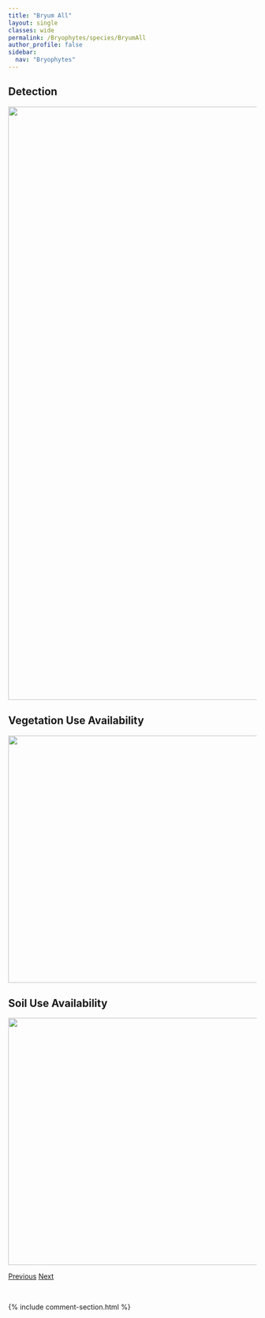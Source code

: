 ```yaml
---
title: "Bryum All"
layout: single
classes: wide
permalink: /Bryophytes/species/BryumAll
author_profile: false
sidebar:
  nav: "Bryophytes"
---
```


<h2>Detection</h2>

<a href="https://drive.google.com/uc?export=view&id=1XEp2gE1GTXt3YUYw0dRtRIK7CMSU257N">
<img src="https://drive.google.com/uc?export=view&id=1XEp2gE1GTXt3YUYw0dRtRIK7CMSU257N" height = "1200" width = "800">
</a>


<h2>Vegetation Use Availability</h2>

<a href="https://drive.google.com/uc?export=view&id=18OHzSAGKKfCj0XLl0EvRFwviwtcLur8_">
<img src="https://drive.google.com/uc?export=view&id=18OHzSAGKKfCj0XLl0EvRFwviwtcLur8_" height = "500" width = "1000">
</a>


<h2>Soil Use Availability</h2>

<a href="https://drive.google.com/uc?export=view&id=1G8T4hw9IMlYVz9MjJ-TJlcpSVGIxCxcc">
<img src="https://drive.google.com/uc?export=view&id=1G8T4hw9IMlYVz9MjJ-TJlcpSVGIxCxcc" height = "500" width = "1000">
</a>


<a href="/DevelopmentWebsite/Bryophytes/species/BryoerythrophyllumRecurvirostrum" class="pagination--pager" title="Bryoerythrophyllum recurvirostrum">Previous</a> <a href="/DevelopmentWebsite/Bryophytes/species/BucklandiellaHeterosticha" class="pagination--pager" title="Bucklandiella heterosticha">Next</a>

<p>&nbsp;</p>

{% include comment-section.html %}
